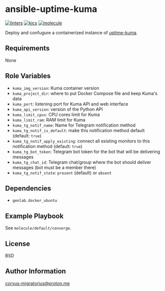 ansible-uptime-kuma
=========

[![linters](https://github.com/corvus-migratorius/ansible-uptime-kuma/actions/workflows/linters.yaml/badge.svg)](https://github.com/corvus-migratorius/ansible-uptime-kuma/actions/workflows/linters.yaml)
[![kics](https://github.com/corvus-migratorius/ansible-uptime-kuma/actions/workflows/kics.yml/badge.svg)](https://github.com/corvus-migratorius/ansible-uptime-kuma/actions/workflows/kics.yml)
[![molecule](https://github.com/corvus-migratorius/ansible-uptime-kuma/actions/workflows/molecule.yaml/badge.svg)](https://github.com/corvus-migratorius/ansible-uptime-kuma/actions/workflows/molecule.yaml)

Deploy and confugure a containerized instance of [uptime-kuma](https://github.com/louislam/uptime-kuma).

Requirements
------------

None

Role Variables
--------------

- `kuma_img_version`: Kuma container version
- `kuma_project_dir`: where to put Docker Compose file and keep Kuma's data
- `kuma_port`: listening port for Kuma API and web interface
- `kuma_api_version`: version of the Python API
- `kuma_limit_cpus`: CPU cores limit for Kuma
- `kuma_limit_ram`: RAM limit for Kuma
- `kuma_tg_notif_name`: Name for Telegram notification method
- `kuma_tg_notif_is_default`: make this notification method default (default: `true`)
- `kuma_tg_notif_apply_existing`: connect all existing monitors to this notification method (default: `true`)
- `kuma_tg_bot_token`: Telegram bot token for the bot that will be delivering messages
- `kuma_tg_chat_id`: Telegram chat/group where the bot should deliver messages (bot must be a member there)
- `kuma_tg_notif_state`: `present` (default) or `absent`

Dependencies
------------

- `genlab.docker_ubuntu`

Example Playbook
----------------

See `molecule/default/converge`.

License
-------

BSD

Author Information
------------------

corvus-migratorius@proton.me
